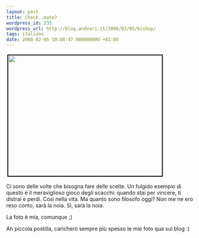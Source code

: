 ```yaml
---
layout: post
title: Check..mate?
wordpress_id: 235
wordpress_url: http://blog.andvari.it/2008/02/05/bishop/
tags: italiano
date: 2008-02-05 10:08:47.000000000 +01:00
---
```

<style type="text/css"> .flickr-photo { border: solid 2px #000000; } .flickr-yourcomment { } .flickr-frame { text-align: left; padding: 3px; } .flickr-caption { font-size: 0.8em; margin-top: 0px; } </style>
<p class="flickr-frame"> 	<a href="http://www.flickr.com/photos/helios89/2241401139/" title="photo sharing"><img src="http://farm3.static.flickr.com/2247/2241401139_e8d311bf14.jpg" class="flickr-photo" height="322" width="412" /></a></p>
<!--more-->
Ci sono delle volte che bisogna fare delle scelte. Un fulgido esempio di questo è il meraviglioso gioco degli scacchi: quando stai per vincere, ti distrai e perdi.
Così nella vita.
Ma quanto sono filosofo oggi? Non me ne ero reso conto, sarà la noia. Sì, sarà la noia.

La foto è mia, comunque ;)

Ah piccola postilla, caricherò sempre più spesso le mie foto qua sul blog :)
